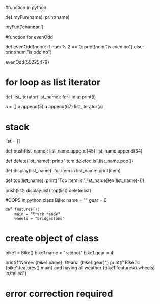 #function in python

def myFun(name):
    print(name)
    
myFun('chandan')

#function for evenOdd

def evenOdd(num):
    if num % 2 == 0:
        print(num,"is even no")
    else:
        print(num,"is odd no")
    
evenOdd(55225479)

# for loop as list iterator
def list_iterator(list_name):
    for i in a:
        print(i)


a = []
a.append(5)
a.append(67)
list_iterator(a)
    
# stack

list = []

def push(list_name):
    list_name.append(45)
    list_name.append(34)
    
def delete(list_name):
    print("item deleted is",list_name.pop())

def display(list_name):
    for item in list_name:
        print(item)
    
def top(list_name):
    print("Top item is ",list_name[len(list_name)-1])
    
push(list)
display(list)
top(list)
delete(list)

#OOPS in python
class Bike:
    name = ""
    gear = 0
    
    def features():
        main = "track ready"
        wheels = "bridgestone"

# create object of class
bike1 = Bike()
bike1.name = "rajdoot"
bike1.gear = 4

print(f"Name: {bike1.name}, Gears: {bike1.gear}")
print(f"Bike is: {bike1.features().main} and having all weather {bike1.features().wheels} installed")
# error correction required
